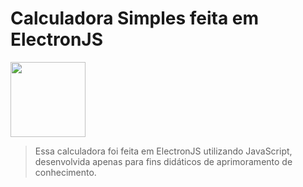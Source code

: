 # Calculadora Simples feita em ElectronJS 

<img src="https://image.flaticon.com/icons/png/512/90/90819.png" width="120px" height="120px">

> Essa calculadora foi feita em ElectronJS utilizando JavaScript, desenvolvida apenas para fins didáticos de aprimoramento de conhecimento.